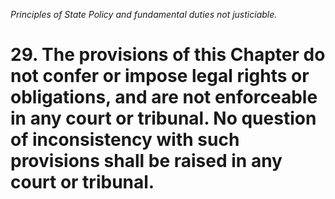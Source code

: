 *Principles of State Policy and fundamental duties not justiciable.*

# 29. The provisions of this Chapter do not confer or impose legal rights or obligations, and are not enforceable in any court or tribunal. No question of inconsistency with such provisions shall be raised in any court or tribunal.
